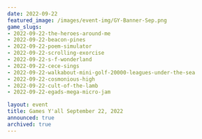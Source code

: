 ```yaml
---
date: 2022-09-22
featured_image: /images/event-img/GY-Banner-Sep.png
game_slugs:
- 2022-09-22-the-heroes-around-me
- 2022-09-22-beacon-pines
- 2022-09-22-poem-simulator
- 2022-09-22-scrolling-exorcise
- 2022-09-22-s-f-wonderland
- 2022-09-22-cece-sings
- 2022-09-22-walkabout-mini-golf-20000-leagues-under-the-sea
- 2022-09-22-cosmonious-high
- 2022-09-22-cult-of-the-lamb
- 2022-09-22-egads-mega-micro-jam

layout: event
title: Games Y'all September 22, 2022
announced: true
archived: true
---
```

